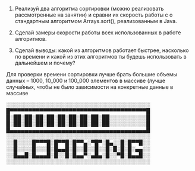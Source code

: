1. Реализуй два алгоритма сортировки (можно реализовать рассмотренные на занятии) и сравни их скорость работы с
    о стандартным алгоритмом Arrays.sort(), реализованным в Java. 

2. Сделай замеры скорости работы всех использованных в работе алгоритмов.

3. Сделай выводы: какой из алгоритмов работает быстрее, насколько по времени и какой из этих алгоритмов ты будешь использовать в дальнейшем и почему?


Для проверки времени сортировки лучше брать большие объемы данных – 1000, 10_000 и 100_000 элементов в массиве 
(лучше случайных, чтобы не было зависимости на конкретные данные в массиве

░░░░░░░░░░░░░░░░░░░░░░░░░░░░░░░░░░░░░░░<br>
█▀▀▀▀▀▀▀▀▀▀▀▀▀▀▀▀▀▀▀▀▀▀▀▀▀▀▀▀▀▀▀▀▀▀▀▀▀█<br>
█░██░██░██░██░██░██░██░██░██░░░░░░░░░░█<br>
█░██░██░██░██░██░██░██░██░██░░░░░░░░░░█<br>
█▄▄▄▄▄▄▄▄▄▄▄▄▄▄▄▄▄▄▄▄▄▄▄▄▄▄▄▄▄▄▄▄▄▄▄▄▄█<br>
░░░░░░░░░░░░░░░░░░░░░░░░░░░░░░░░░░░░░░░<br>
░░█░░░░█▀▀▀█░█▀▀█░█▀▀▄░▀█▀░█▄░░█░█▀▀█░░<br>
░░█░░░░█░░░█░█▄▄█░█░░█░░█░░█░█░█░█░▄▄░░<br>
░░█▄▄█░█▄▄▄█░█░░█░█▄▄▀░▄█▄░█░░▀█░█▄▄█░░<br>
░░░░░░░░░░░░░░░░░░░░░░░░░░░░░░░░░░░░░░░<br>